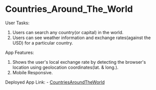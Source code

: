 # Countries_Around_The_World

User Tasks:
1) Users can search any country(or capital) in the world.
2) Users can see weather information and exchange rates(against the USD) for a particular country.

App Features:
1) Shows the user's local exchange rate by detecting the browser's location using geolocation coordinates(lat. & long.).
2) Mobile Responsive.

Deployed App Link: - [CountriesAroundTheWorld]('https://flutter-countries-around-the-world-um2l.vercel.app/')
